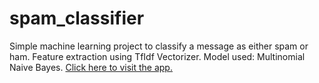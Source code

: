 # spam_classifier
Simple machine learning project to classify a message as either spam or ham. 
Feature extraction using TfIdf Vectorizer.
Model used: Multinomial Naive Bayes.
[Click here to visit the app.](https://sms-spam-classifier-3bd61725c3c0.herokuapp.com/)
